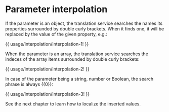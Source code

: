 <!-- ======================================================================
--- Search engine
title:          Parameter interpolation
keywords:       Parameter interpolation
description:    Parameter interpolation.
--- Menu system
order:          60
text:           Parameter interpolation
hidden:         false
umbel:          false
--- Page properties
id:             
document:       
layout:         layout-2-left
$-left:         #side-menu
searchable:     true
--- Side menu
side-menu-root:     /documentation
side-menu-header:   Documentation
side-menu-top:      Installation
side-menu-depth:    2
======================================================================= -->

# Parameter interpolation

If the parameter is an object, the translation service searches the names its
properties surrounded by double curly brackets. When it finds one, it will be
replaced by the value of the given property, e.g.:

{{ usage/interpolation/interpolation-1! }}

When the parameter is an array, the translation service searches the indeces
of the array items surrounded by double curly brackets:

{{ usage/interpolation/interpolation-2! }}

In case of the parameter being a string, number or Boolean, the search phrase
is always &#123;<span></span>&#123;0}}:

{{ usage/interpolation/interpolation-3! }}

See the next chapter to learn how to localize the inserted values.

